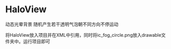 # HaloView
动态光晕背景
随机产生若干透明气泡朝不同方向不停运动

将HaloView放入项目并在XML中引用，同时将ic_fog_circle.png放入drawable文件夹中。运行项目即可

